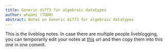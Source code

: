 ```yaml
---
title: Generic diff3 for algebraic datatypes
author: whoami (TODO)
abstract: Notes on Generic diff3 for algebraic datatypes
---
```


This is the liveblog notes.  In case there are multiple
people liveblogging, you can temporarily edit your notes
at [this](generic-diff3-for-al/template.md) url and then copy them into this one in one
commit.
